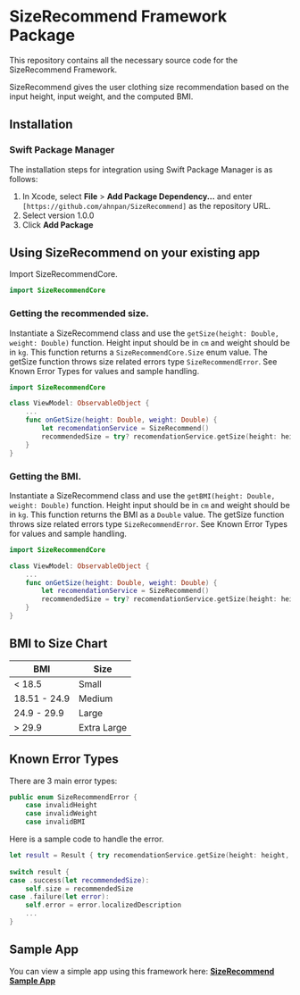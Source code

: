 # SizeRecommend Framework Package

This repository contains all the necessary source code for the SizeRecommend Framework.

SizeRecommend gives the user clothing size recommendation based on the input height, input weight, and the computed BMI.

## Installation

### Swift Package Manager

The installation steps for integration using Swift Package Manager is as follows:

1. In Xcode, select **File** > **Add Package Dependency...** and enter `[https://github.com/ahnpan/SizeRecommend]` as the repository URL.
2. Select version 1.0.0
3. Click **Add Package**

## Using SizeRecommend on your existing app

Import SizeRecommendCore. 

```Swift
import SizeRecommendCore
```

### Getting the recommended size.

Instantiate a SizeRecommend class and use the `getSize(height: Double, weight: Double)` function.
Height input should be in `cm` and weight should be in `kg`.
This function returns a `SizeRecommendCore.Size` enum value.
The getSize function throws size related errors type `SizeRecommendError`. See Known Error Types for values and sample handling.

```Swift
import SizeRecommendCore

class ViewModel: ObservableObject {
    ...
    func onGetSize(height: Double, weight: Double) {
        let recomendationService = SizeRecommend()
        recommendedSize = try? recomendationService.getSize(height: height, weight: weight)
    }
}
```

### Getting the BMI.

Instantiate a SizeRecommend class and use the `getBMI(height: Double, weight: Double)` function. 
Height input should be in `cm` and weight should be in `kg`.
This function returns the BMI as a `Double` value.
The getSize function throws size related errors type `SizeRecommendError`. See Known Error Types for values and sample handling.

```Swift
import SizeRecommendCore

class ViewModel: ObservableObject {
    ...
    func onGetSize(height: Double, weight: Double) {
        let recomendationService = SizeRecommend()
        recommendedSize = try? recomendationService.getSize(height: height, weight: weight)
    }
}
```

## BMI to Size Chart

| BMI | Size |
|----------|----------|
| < 18.5   | Small  |
| 18.51 - 24.9 | Medium   |
| 24.9 - 29.9 | Large   |
| > 29.9 | Extra Large   |

## Known Error Types

There are 3 main error types: 

```Swift
public enum SizeRecommendError {
    case invalidHeight
    case invalidWeight
    case invalidBMI
```
Here is a sample code to handle the error.

```Swift
let result = Result { try recomendationService.getSize(height: height, weight: weight) }
        
switch result {
case .success(let recommendedSize):
    self.size = recommendedSize
case .failure(let error):
    self.error = error.localizedDescription
    ...
}
```

## Sample App
You can view a simple app using this framework here: **[SizeRecommend Sample App](https://github.com/ahnpan/SizeRecommendSample)**
